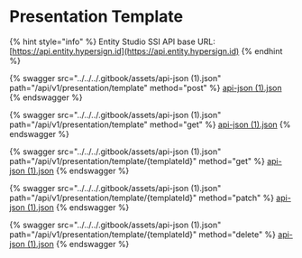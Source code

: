 # Presentation Template

{% hint style="info" %}
Entity Studio SSI API base URL: [https://api.entity.hypersign.id](https://api.entity.hypersign.id)
{% endhint %}

{% swagger src="../../../.gitbook/assets/api-json (1).json" path="/api/v1/presentation/template" method="post" %}
[api-json (1).json](<../../../.gitbook/assets/api-json (1).json>)
{% endswagger %}

{% swagger src="../../../.gitbook/assets/api-json (1).json" path="/api/v1/presentation/template" method="get" %}
[api-json (1).json](<../../../.gitbook/assets/api-json (1).json>)
{% endswagger %}

{% swagger src="../../../.gitbook/assets/api-json (1).json" path="/api/v1/presentation/template/{templateId}" method="get" %}
[api-json (1).json](<../../../.gitbook/assets/api-json (1).json>)
{% endswagger %}

{% swagger src="../../../.gitbook/assets/api-json (1).json" path="/api/v1/presentation/template/{templateId}" method="patch" %}
[api-json (1).json](<../../../.gitbook/assets/api-json (1).json>)
{% endswagger %}

{% swagger src="../../../.gitbook/assets/api-json (1).json" path="/api/v1/presentation/template/{templateId}" method="delete" %}
[api-json (1).json](<../../../.gitbook/assets/api-json (1).json>)
{% endswagger %}
